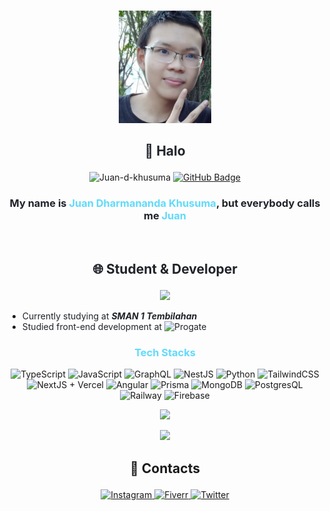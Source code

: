 
<br/>
<p align="center">
	<img src="./profile_pic.jpeg" height="180"/>
</p>

## <p align="center"><font color="#20232a"> 👋 Halo</font></p>
<p align="center">
  <img src="https://komarev.com/ghpvc/?username=juan-d-khusuma&label=Profile%20views&color=0e75b6&style=flat" alt="Juan-d-khusuma" />
  <a href="https://github.com/juan-d-khusuma?tab=followers">
    <img src="https://img.shields.io/github/followers/juan-d-khusuma?label=Followers&style=social" alt="GitHub Badge">
  </a>
</p>

### <p align="center"><font color="#20232a">My name is <font color="#61dafb">Juan Dharmananda Khusuma</font>, but everybody calls me <font color="#61dafb">Juan</font></font></p>
<br/>



## <p align="center"><font color="#20232a"> 🌐 Student & Developer</font></p>
<p align="center"><img height="190em" src="https://github-readme-stats-eight-theta.vercel.app/api/top-langs/?username=juan-d-khusuma&layout=compact&langs_count=8&theme=react"/></p>

- <font color="#20232a">Currently studying  at **_SMAN 1 Tembilahan_**</font>
- <font color="#20232a">Studied front-end development at ![Progate](https://img.shields.io/badge/-Progate-gray?style=flat&logo=progate)</font>
### <p align="center"><font color="#61dafb">Tech Stacks</font></p>

<p align="center">
	<img src="https://img.shields.io/badge/-TypeScript-gray?style=for-the-badge&logo=typescript" alt="TypeScript"/>
	<img src="https://img.shields.io/badge/-JavaScript-gray?style=for-the-badge&logo=javascript" alt="JavaScript"/>
	<img src="https://img.shields.io/badge/-GraphQL-gray?style=for-the-badge&logo=graphql" alt="GraphQL"/>
	<img src="https://img.shields.io/badge/-Nestjs-gray?style=for-the-badge&logo=nestjs" alt="NestJS"/>
	<img src="https://img.shields.io/badge/-Python-gray?style=for-the-badge&logo=python" alt="Python"/>
	<img src="https://img.shields.io/badge/-TailwindCSS-gray?style=for-the-badge&logo=tailwindcss" alt="TailwindCSS"/>
	<img src="https://img.shields.io/badge/-NextJS%20+%20Vercel-gray?style=for-the-badge&logo=vercel" alt="NextJS + Vercel"/>
	<img src="https://img.shields.io/badge/-Angular-gray?style=for-the-badge&logo=Angular" alt="Angular"/>
	<img src="https://img.shields.io/badge/-Prisma-gray?style=for-the-badge&logo=prisma" alt="Prisma"/>
	<img src="https://img.shields.io/badge/-MongoDB-gray?style=for-the-badge&logo=mongodb" alt="MongoDB"/>
	<img src="https://img.shields.io/badge/-PostgresQL-gray?style=for-the-badge&logo=postgresql" alt="PostgresQL"/>
	<img src="https://img.shields.io/badge/-Railway-gray?style=for-the-badge&logo=railway" alt="Railway"/>
	<img src="https://img.shields.io/badge/-Firebase-gray?style=for-the-badge&logo=firebase" alt="Firebase"/>
</p>

<p align="center"><img height="180em" src="https://github-readme-stats.vercel.app/api?username=Juan-d-khusuma&show_icons=true&theme=react&include_all_commits=true&count_private=true"/></p>
 <p align="center"><img height="190em" src="https://github-readme-streak-stats.herokuapp.com/?user=juan-d-khusuma&theme=react"></p>

 
## <p align="center">📱 Contacts</p>
<p align="center">
	<a href="https://www.instagram.com/juan.d.khusuma/" target="_blank">
		<img src="https://img.shields.io/badge/instagram-juan.d.khusuma-blueviolet?style=for-the-badge&logo=instagram" alt="Instagram"/>
	</a>
	<a href="https://www.fiverr.com/jkhusuma" target="_blank">
		<img src="https://img.shields.io/badge/fiverr-jkhusuma-success?style=for-the-badge&logo=fiverr" alt="Fiverr"/>
	</a>
	<a href="https://twitter.com/JuanKhusuma" target="_blank">
		<img src="https://img.shields.io/badge/Twitter-JuanKhusuma-lightblue?style=for-the-badge&logo=twitter" alt="Twitter"/>
	</a>
</p>
